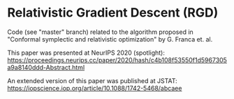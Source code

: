 # Relativistic Gradient Descent (RGD)

Code (see "master" branch) related to the algorithm proposed in "Conformal symplectic and relativistic optimization" by G. Franca et. al.

This paper was presented at NeurIPS 2020 (spotlight):
https://proceedings.neurips.cc/paper/2020/hash/c4b108f53550f1d5967305a9a8140ddd-Abstract.html

An extended version of this paper was published at JSTAT:
https://iopscience.iop.org/article/10.1088/1742-5468/abcaee


